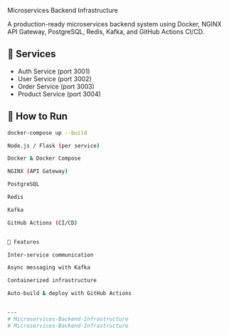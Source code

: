  Microservices Backend Infrastructure

A production-ready microservices backend system using Docker, NGINX API Gateway, PostgreSQL, Redis, Kafka, and GitHub Actions CI/CD.

## 🔧 Services

- Auth Service (port 3001)
- User Service (port 3002)
- Order Service (port 3003)
- Product Service (port 3004)

## 🚀 How to Run

```bash
docker-compose up --build                                                                                                                                                                🛠️ Tech Stack

Node.js / Flask (per service)

Docker & Docker Compose

NGINX (API Gateway)

PostgreSQL

Redis

Kafka

GitHub Actions (CI/CD)


🧠 Features

Inter-service communication

Async messaging with Kafka

Containerized infrastructure

Auto-build & deploy with GitHub Actions


---
# Microservices-Backend-Infrastructure
# Microservices-Backend-Infrastructure

